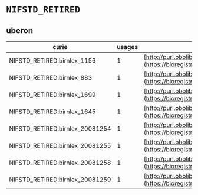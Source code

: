 # `NIFSTD_RETIRED`
## uberon
| curie                           |   usages | nodes                                                                                                                 |
|---------------------------------|----------|-----------------------------------------------------------------------------------------------------------------------|
| NIFSTD_RETIRED:birnlex_1156     |        1 | [http://purl.obolibrary.org/obo/UBERON:0000966](https://bioregistry.io/http://purl.obolibrary.org/obo/UBERON:0000966) |
| NIFSTD_RETIRED:birnlex_883      |        1 | [http://purl.obolibrary.org/obo/UBERON:0001844](https://bioregistry.io/http://purl.obolibrary.org/obo/UBERON:0001844) |
| NIFSTD_RETIRED:birnlex_1699     |        1 | [http://purl.obolibrary.org/obo/UBERON:0002152](https://bioregistry.io/http://purl.obolibrary.org/obo/UBERON:0002152) |
| NIFSTD_RETIRED:birnlex_1645     |        1 | [http://purl.obolibrary.org/obo/UBERON:0002163](https://bioregistry.io/http://purl.obolibrary.org/obo/UBERON:0002163) |
| NIFSTD_RETIRED:birnlex_20081254 |        1 | [http://purl.obolibrary.org/obo/UBERON:0002814](https://bioregistry.io/http://purl.obolibrary.org/obo/UBERON:0002814) |
| NIFSTD_RETIRED:birnlex_20081255 |        1 | [http://purl.obolibrary.org/obo/UBERON:0002815](https://bioregistry.io/http://purl.obolibrary.org/obo/UBERON:0002815) |
| NIFSTD_RETIRED:birnlex_20081258 |        1 | [http://purl.obolibrary.org/obo/UBERON:0002817](https://bioregistry.io/http://purl.obolibrary.org/obo/UBERON:0002817) |
| NIFSTD_RETIRED:birnlex_20081259 |        1 | [http://purl.obolibrary.org/obo/UBERON:0002818](https://bioregistry.io/http://purl.obolibrary.org/obo/UBERON:0002818) |
